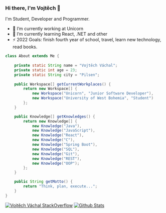 ### Hi there, I'm Vojtěch 👋

I'm Student, Developer and Programmer.

- 🔭 I’m currently working at Unicorn
- 🌱 I’m currently learning React, .NET and other
- ⚡ 2022 Goals: finish fourth year of school, travel, learn new technology, read books.

```java
class About extends Me {
    
    private static String name = "Vojtěch Váchal";
    private static int age = 23;
    private static String city = "Pilsen";
    
    public Workspace[] getCurrentWorkplaces() {
        return new Workspace[] {
            new Workspace("Unicorn", "Junior Software Developer"),
            new Workspace("University of West Bohemia", "Student")
        };
    }

    public Knowledge[] getKnowledges() {
        return new Knowledge[] {
            new Knowledge("Java"),
            new Knowledge("JavaScript"),
            new Knowledge("React"),
            new Knowledge("C"),
            new Knowledge("Spring Boot"),
            new Knowledge("SQL"),
            new Knowledge("Git"),
            new Knowledge("REST"),
            new Knowledge("OOP");
        };
    }

    public String getMotto() {
        return "Think, plan, execute...";
    }
}
```
[![Vojtěch Váchal StackOverflow](https://github-readme-stackoverflow.vercel.app/?userID=6558042&theme=dark)](https://stackoverflow.com/users/6558042/omid-nikrah)
[![Github Stats](https://github-readme-stats.vercel.app/api/wakatime?username=vachalvo&layout=compact)](https://github.com/anuraghazra/github-readme-stats)
